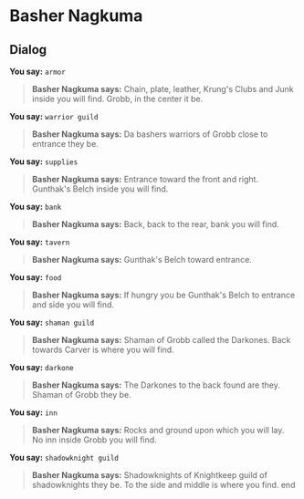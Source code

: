 # Basher Nagkuma


## Dialog

**You say:** `armor`



>**Basher Nagkuma says:** Chain, plate, leather, Krung's Clubs and Junk inside you will find.  Grobb, in the center it be.

**You say:** `warrior guild`



>**Basher Nagkuma says:** Da bashers warriors of Grobb close to entrance they be.

**You say:** `supplies`



>**Basher Nagkuma says:** Entrance toward the front and right.  Gunthak's Belch inside you will find.

**You say:** `bank`



>**Basher Nagkuma says:** Back, back to the rear, bank you will find.

**You say:** `tavern`



>**Basher Nagkuma says:** Gunthak's Belch toward entrance.

**You say:** `food`



>**Basher Nagkuma says:** If hungry you be Gunthak's Belch to entrance and side you will find.

**You say:** `shaman guild`



>**Basher Nagkuma says:** Shaman of Grobb called the Darkones.  Back towards Carver is where you will find.

**You say:** `darkone`



>**Basher Nagkuma says:** The Darkones to the back found are they.  Shaman of Grobb they be.

**You say:** `inn`



>**Basher Nagkuma says:** Rocks and ground upon which you will lay.  No inn inside Grobb you will find.

**You say:** `shadowknight guild`



>**Basher Nagkuma says:** Shadowknights of Knightkeep guild of shadowknights they be.  To the side and middle is where you find.
end